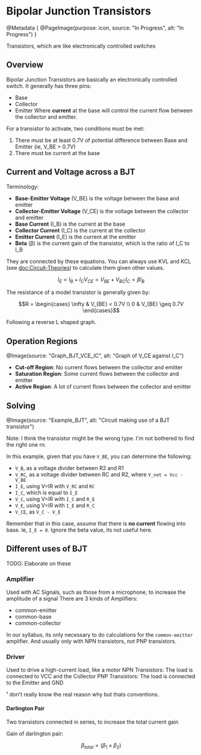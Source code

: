 # Bipolar Junction Transistors

@Metadata {
    @PageImage(purpose: icon, source: "In Progress", alt: "In Progress")
}

Transistors, which are like electronically controlled switches

## Overview
Bipolar Junction Transistors are basically an electronically controlled switch. It generally has three pins:
- Base
- Collector
- Emitter
Where **current** at the base will control the current flow between the collector and emitter.

For a transistor to activate, two conditions must be met:
1. There must be at least 0.7V of potential difference between Base and Emitter (ie, V_BE > 0.7V)
2. There must be current at the base

## Current and Voltage across a BJT

Terminology:
- **Base-Emitter Voltage** (V_BE) is the voltage between the base and emitter
- **Collector-Emitter Voltage** (V_CE) is the voltage between the collector and emitter
- **Base Current** (I_B) is the current at the base
- **Collector Current** (I_C) is the current at the collector
- **Emitter Current** (I_E) is the current at the emitter
- **Beta** (β) is the current gain of the transistor, which is the ratio of I_C to I_B

They are connected by these equations. You can always use KVL and KCL (see <doc:Circuit-Theories>) to calculate
them given other values.
```math
I_E = I_B + I_C

V_{CE} = V_{BE} + V_{BC}

I_C = \beta I_B
```

The resistance of a model transistor is generally given by:
```math
R = \begin{cases} \infty & V_{BE} < 0.7V \\ 0 & V_{BE} \geq 0.7V \end{cases}
```

Following a reverse L shaped graph.

## Operation Regions

@Image(source: "Graph_BJT_VCE_IC", alt: "Graph of V_CE against I_C")

- **Cut-off Region**: No current flows between the collector and emitter
- **Saturation Region**: Some current flows between the collector and emitter
- **Active Region**: A lot of current flows between the collector and emitter

## Solving
@Image(source: "Example_BJT", alt: "Circuit making use of a BJT transistor")

Note: I think the transistor might be the wrong type. I'm not bothered to find the right one rn.

In this example, given that you have `V_BE`, you can determine the following:
- `V_B`, as a voltage divider between R2 and R1
- `V_RC`, as a voltage divider between RC and R2, where `V_net = Vcc - V_BE`
- `I_E`, using V=IR with `V_RC` and `RC`
- `I_C`, which is equal to `I_E`
- `V_C`, using V=IR with `I_C` and `R_E`
- `V_E`, using V=IR with `I_E` and `R_C`
- `V_CE`, as `V_C - V_E`

Remember that in this case, assume that there is **no current** flowing into base. Ie, `I_E = 0`.
Ignore the beta value, its not useful here.

## Different uses of BJT
TODO: Elaborate on these

### Amplifier
Used with AC Signals, such as those from a microphone, to increase the amplitude of a signal
There are 3 kinds of Amplifiers: 
- common-emitter
- common-base
- common-collector

In our syllabus, its only necessary to do calculations for the `common-emitter` amplifier. 
And usually only with NPN transistors, not PNP transistors. 

### Driver
Used to drive a high-current load, like a motor
NPN Transistors: The load is connected to VCC and the Collector 
PNP Transistors: The load is connected to the Emitter and GND

¹ don't really know the real reason why but thats conventions. 

#### Darlington Pair
Two transistors connected in series, to increase the total current gain

Gain of darlington pair:

```math
β_{total} = (β_1 \times β_2)
```